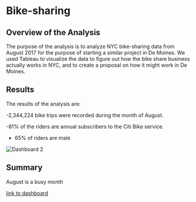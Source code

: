 # Bike-sharing

## Overview of the Analysis

The purpose of the analysis is to analyze NYC bike-sharing data from August 2017 for the purpose of starting a similar project in De Moines. We used Tableau to visualize the data to figure out how the bike share business actually works in NYC, and to create a proposal on how it might work in De Moines. 

## Results

The results of the analysis are: 

-2,344,224 bike trips were recorded during the month of August. 

-81% of the riders are annual subscribers to the Citi Bike service.

- 65% of riders are male


![Dashboard 2](https://user-images.githubusercontent.com/66279829/168548754-1a355f54-3dc9-4c35-a7b5-b703892bfe73.png)



## Summary

August is a busy month


[link to dashboard](https://public.tableau.com/app/profile/safaa.dorian/viz/Visualizations_16526870459250/NYC_Citi_Bike?publish=yes)

